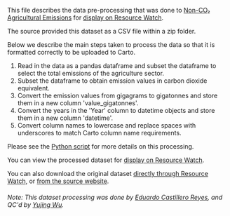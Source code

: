 This file describes the data pre-processing that was done to [Non-CO₂ Agricultural Emissions](http://www.fao.org/faostat/en/#data/GT) for [display on Resource Watch](https://bit.ly/3aUxqvK).

The source provided this dataset as a CSV file within a zip folder.

Below we describe the main steps taken to process the data so that it is formatted correctly to be uploaded to Carto.

1. Read in the data as a pandas dataframe and subset the dataframe to select the total emissions of the agriculture sector. 
2. Subset the dataframe to obtain emission values in carbon dioxide equivalent.
3. Convert the emission values from gigagrams to gigatonnes and store them in a new column 'value_gigatonnes'.
4. Convert the years in the 'Year' column to datetime objects and store them in a new column 'datetime'.
5. Convert column names to lowercase and replace spaces with underscores to match Carto column name requirements.

Please see the [Python script](https://github.com/resource-watch/data-pre-processing/blob/master/foo_041_rw1_non_co2_agricultural_emissions/foo_041_rw1_non_co2_agricultural_emissions_processing.py) for more details on this processing.

You can view the processed dataset for [display on Resource Watch](https://bit.ly/3aUxqvK).

You can also download the original dataset [directly through Resource Watch](https://wri-public-data.s3.amazonaws.com/resourcewatch/foo_041_rw1_non_co2_agricultural_emissions.zip), or [from the source website](https://wri-public-data.s3.amazonaws.com/resourcewatch/foo_041_rw1_non_co2_agricultural_emissions_edit.zip).

###### Note: This dataset processing was done by [Eduardo Castillero Reyes](https://wrimexico.org/profile/eduardo-castillero-reyes), and QC'd by [Yujing Wu](https://www.wri.org/profile/yujing-wu).
